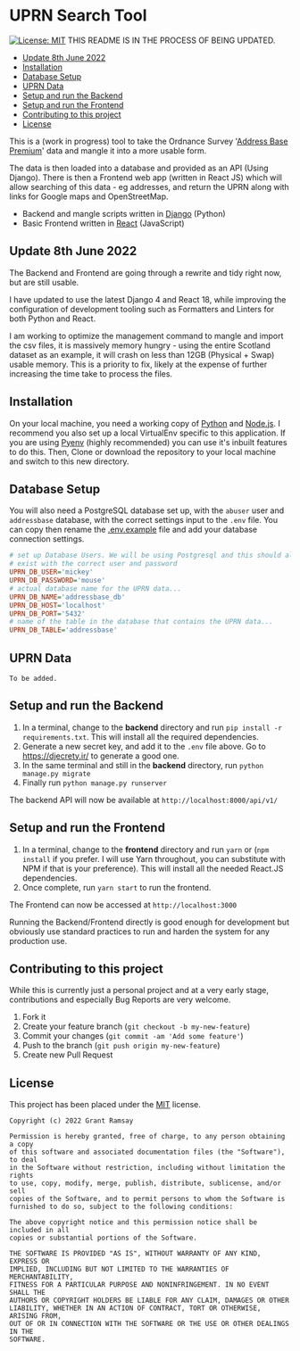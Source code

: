 # UPRN Search Tool <!-- omit in toc -->

[![License: MIT](https://img.shields.io/badge/License-MIT-yellow.svg)](https://opensource.org/licenses/MIT)
THIS README IS IN THE PROCESS OF BEING UPDATED.

<!-- TOC start -->
- [Update 8th June 2022](#update-8th-june-2022)
- [Installation](#installation)
- [Database Setup](#database-setup)
- [UPRN Data](#uprn-data)
- [Setup and run the Backend](#setup-and-run-the-backend)
- [Setup and run the Frontend](#setup-and-run-the-frontend)
- [Contributing to this project](#contributing-to-this-project)
- [License](#license)
<!-- TOC end -->

This is a (work in progress) tool to take the Ordnance Survey '[Address Base
Premium][abp]' data and mangle it into a more usable form.

The data is then loaded into a database and provided as an API (Using Django).
There is then a Frontend web app (written in React JS) which will allow
searching of this data - eg addresses, and return the UPRN along with links for
Google maps and OpenStreetMap.

- Backend and mangle scripts written in [Django][django] (Python)
- Basic Frontend written in [React][react] (JavaScript)

## Update 8th June 2022

The Backend and Frontend are going through a rewrite and tidy right now, but are
still usable.

I have updated to use the latest Django 4 and React 18, while improving the
configuration of development tooling such as Formatters and Linters for both
Python and React.

I am working to optimize the management command to mangle and import the csv
files, it is massively memory hungry - using the entire Scotland dataset as an
example, it will crash on less than 12GB (Physical + Swap) usable memory. This
is a priority to fix, likely at the expense of further increasing the time take
to process the files.

## Installation

On your local machine, you need a working copy of [Python][python] and
[Node.js][nodejs]. I recommend you also set up a local VirtualEnv specific to
this application. If you are using [Pyenv][pyenv] (highly recommended) you can
use it's inbuilt features to do this. Then, Clone or download the repository to
your local machine and switch to this new directory.

## Database Setup

You will also need a PostgreSQL database set up, with the `abuser` user and
`addressbase` database, with the correct settings input to the `.env` file. You
can copy then rename the [.env.example](backend/.env.example) file and add your
database connection settings.

```ini
# set up Database Users. We will be using Postgresql and this should already
# exist with the correct user and password
UPRN_DB_USER='mickey'
UPRN_DB_PASSWORD='mouse'
# actual database name for the UPRN data...
UPRN_DB_NAME='addressbase_db'
UPRN_DB_HOST='localhost'
UPRN_DB_PORT='5432'
# name of the table in the database that contains the UPRN data...
UPRN_DB_TABLE='addressbase'
```

## UPRN Data

`To be added.`

## Setup and run the Backend

   1. In a terminal, change to the __backend__ directory and run
      `pip install -r requirements.txt`. This will install all the required
      dependencies.
   2. Generate a new secret key, and add it to the `.env` file above. Go to
      <https://djecrety.ir/> to generate a good one.
   3. In the same terminal and still in the __backend__ directory, run
      `python manage.py migrate`
   4. Finally run `python manage.py runserver`

The backend API will now be available at `http://localhost:8000/api/v1/`

## Setup and run the Frontend

   1. In a terminal, change to the __frontend__ directory and run `yarn` or
      (`npm install` if you prefer. I will use Yarn throughout, you can
      substitute with NPM if that is your preference). This will install all the
      needed React.JS dependencies.
   2. Once complete, run `yarn start` to run the frontend.

The Frontend can now be accessed at `http://localhost:3000`

Running the Backend/Frontend directly is good enough for development but
obviously use standard practices to run and harden the system for any production
use.

## Contributing to this project

While this is currently just a personal project and at a very early stage,
contributions and especially Bug Reports are very welcome.

1. Fork it
2. Create your feature branch (`git checkout -b my-new-feature`)
3. Commit your changes (`git commit -am 'Add some feature'`)
4. Push to the branch (`git push origin my-new-feature`)
5. Create new Pull Request

## License

This project has been placed under the
[MIT](https://choosealicense.com/licenses/mit/) license.

```pre
Copyright (c) 2022 Grant Ramsay

Permission is hereby granted, free of charge, to any person obtaining a copy
of this software and associated documentation files (the "Software"), to deal
in the Software without restriction, including without limitation the rights
to use, copy, modify, merge, publish, distribute, sublicense, and/or sell
copies of the Software, and to permit persons to whom the Software is
furnished to do so, subject to the following conditions:

The above copyright notice and this permission notice shall be included in all
copies or substantial portions of the Software.

THE SOFTWARE IS PROVIDED "AS IS", WITHOUT WARRANTY OF ANY KIND, EXPRESS OR
IMPLIED, INCLUDING BUT NOT LIMITED TO THE WARRANTIES OF MERCHANTABILITY,
FITNESS FOR A PARTICULAR PURPOSE AND NONINFRINGEMENT. IN NO EVENT SHALL THE
AUTHORS OR COPYRIGHT HOLDERS BE LIABLE FOR ANY CLAIM, DAMAGES OR OTHER
LIABILITY, WHETHER IN AN ACTION OF CONTRACT, TORT OR OTHERWISE, ARISING FROM,
OUT OF OR IN CONNECTION WITH THE SOFTWARE OR THE USE OR OTHER DEALINGS IN THE
SOFTWARE.
```

[python]: https://www.python.org/
[nodejs]: https://nodejs.org/
[pyenv]: https://github.com/pyenv/pyenv/
[django]: https://www.djangoproject.com/
[react]: https://reactjs.org/

[abp]:
    https://www.ordnancesurvey.co.uk/business-government/products/addressbase-premium
